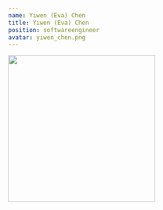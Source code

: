 ```yaml
---
name: Yiwen (Eva) Chen
title: Yiwen (Eva) Chen
position: softwareengineer
avatar: yiwen_chen.png
---
```


<img width="300" src="{{site.baseurl}}/images/people/{{page.avatar}}" data-action="zoom">

<!-- <i class="fa fa-bar-chart"></i> [Google Scholar](https://scholar.google.com.au/) -->
<br>
<!-- <i class="fa fa-home"></i> [Homepage](https://) -->
